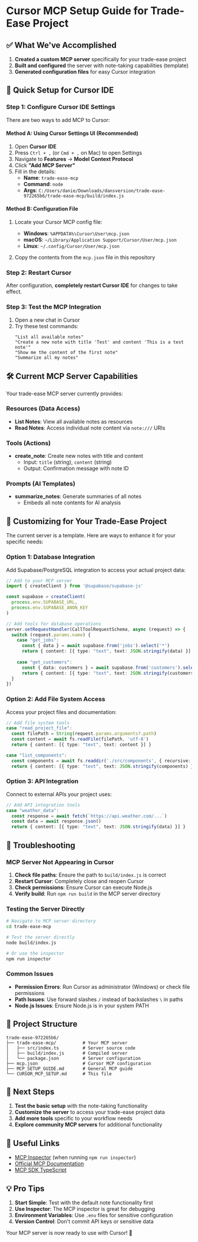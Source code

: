 # Cursor MCP Setup Guide for Trade-Ease Project

## ✅ What We've Accomplished

1. **Created a custom MCP server** specifically for your trade-ease project
2. **Built and configured** the server with note-taking capabilities (template)
3. **Generated configuration files** for easy Cursor integration

## 🚀 Quick Setup for Cursor IDE

### Step 1: Configure Cursor IDE Settings

There are two ways to add MCP to Cursor:

#### Method A: Using Cursor Settings UI (Recommended)
1. Open **Cursor IDE**
2. Press `Ctrl + ,` (or `Cmd + ,` on Mac) to open Settings
3. Navigate to **Features** → **Model Context Protocol**
4. Click **"Add MCP Server"**
5. Fill in the details:
   - **Name**: `trade-ease-mcp`
   - **Command**: `node`
   - **Args**: `C:/Users/danie/Downloads/dansversion/trade-ease-972265b6/trade-ease-mcp/build/index.js`

#### Method B: Configuration File
1. Locate your Cursor MCP config file:
   - **Windows**: `%APPDATA%\Cursor\User\mcp.json`
   - **macOS**: `~/Library/Application Support/Cursor/User/mcp.json`
   - **Linux**: `~/.config/Cursor/User/mcp.json`

2. Copy the contents from the `mcp.json` file in this repository

### Step 2: Restart Cursor
After configuration, **completely restart Cursor IDE** for changes to take effect.

### Step 3: Test the MCP Integration

1. Open a new chat in Cursor
2. Try these test commands:
   ```
   "List all available notes"
   "Create a new note with title 'Test' and content 'This is a test note'"
   "Show me the content of the first note"
   "Summarize all my notes"
   ```

## 🛠 Current MCP Server Capabilities

Your trade-ease MCP server currently provides:

### **Resources** (Data Access)
- **List Notes**: View all available notes as resources
- **Read Notes**: Access individual note content via `note:///` URIs

### **Tools** (Actions)
- **create_note**: Create new notes with title and content
  - Input: `title` (string), `content` (string)
  - Output: Confirmation message with note ID

### **Prompts** (AI Templates)
- **summarize_notes**: Generate summaries of all notes
  - Embeds all note contents for AI analysis

## 🔧 Customizing for Your Trade-Ease Project

The current server is a template. Here are ways to enhance it for your specific needs:

### Option 1: Database Integration
Add Supabase/PostgreSQL integration to access your actual project data:

```typescript
// Add to your MCP server
import { createClient } from '@supabase/supabase-js'

const supabase = createClient(
  process.env.SUPABASE_URL,
  process.env.SUPABASE_ANON_KEY
)

// Add tools for database operations
server.setRequestHandler(CallToolRequestSchema, async (request) => {
  switch (request.params.name) {
    case "get_jobs":
      const { data } = await supabase.from('jobs').select('*')
      return { content: [{ type: "text", text: JSON.stringify(data) }] }
    
    case "get_customers":
      const { data: customers } = await supabase.from('customers').select('*')
      return { content: [{ type: "text", text: JSON.stringify(customers) }] }
  }
})
```

### Option 2: Add File System Access
Access your project files and documentation:

```typescript
// Add file system tools
case "read_project_file":
  const filePath = String(request.params.arguments?.path)
  const content = await fs.readFile(filePath, 'utf-8')
  return { content: [{ type: "text", text: content }] }

case "list_components":
  const components = await fs.readdir('./src/components', { recursive: true })
  return { content: [{ type: "text", text: JSON.stringify(components) }] }
```

### Option 3: API Integration
Connect to external APIs your project uses:

```typescript
// Add API integration tools
case "weather_data":
  const response = await fetch(`https://api.weather.com/...`)
  const data = await response.json()
  return { content: [{ type: "text", text: JSON.stringify(data) }] }
```

## 🐛 Troubleshooting

### MCP Server Not Appearing in Cursor
1. **Check file paths**: Ensure the path to `build/index.js` is correct
2. **Restart Cursor**: Completely close and reopen Cursor
3. **Check permissions**: Ensure Cursor can execute Node.js
4. **Verify build**: Run `npm run build` in the MCP server directory

### Testing the Server Directly
```bash
# Navigate to MCP server directory
cd trade-ease-mcp

# Test the server directly
node build/index.js

# Or use the inspector
npm run inspector
```

### Common Issues
- **Permission Errors**: Run Cursor as administrator (Windows) or check file permissions
- **Path Issues**: Use forward slashes `/` instead of backslashes `\` in paths
- **Node.js Issues**: Ensure Node.js is in your system PATH

## 📁 Project Structure

```
trade-ease-972265b6/
├── trade-ease-mcp/          # Your MCP server
│   ├── src/index.ts         # Server source code
│   ├── build/index.js       # Compiled server
│   └── package.json         # Server configuration
├── mcp.json                 # Cursor MCP configuration
├── MCP_SETUP_GUIDE.md       # General MCP guide
└── CURSOR_MCP_SETUP.md      # This file
```

## 🎯 Next Steps

1. **Test the basic setup** with the note-taking functionality
2. **Customize the server** to access your trade-ease project data
3. **Add more tools** specific to your workflow needs
4. **Explore community MCP servers** for additional functionality

## 🔗 Useful Links

- [MCP Inspector](http://localhost:6274) (when running `npm run inspector`)
- [Official MCP Documentation](https://modelcontextprotocol.io/)
- [MCP SDK TypeScript](https://github.com/modelcontextprotocol/typescript-sdk)

## 💡 Pro Tips

1. **Start Simple**: Test with the default note functionality first
2. **Use Inspector**: The MCP inspector is great for debugging
3. **Environment Variables**: Use `.env` files for sensitive configuration
4. **Version Control**: Don't commit API keys or sensitive data

Your MCP server is now ready to use with Cursor! 🎉 